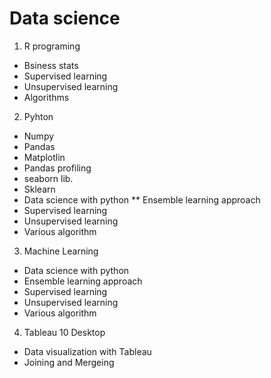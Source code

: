 # Data science
1. R programing
* Bsiness stats 
* Supervised learning
* Unsupervised learning
* Algorithms 

2. Pyhton
* Numpy
* Pandas
* Matplotlin
* Pandas profiling
* seaborn lib.
* Sklearn
* Data science with python
** Ensemble learning approach
* Supervised learning
* Unsupervised learning
* Various algorithm

3. Machine Learning
 * Data science with python
 * Ensemble learning approach
 * Supervised learning
 * Unsupervised learning
 * Various algorithm

4. Tableau 10 Desktop
* Data visualization with Tableau
* Joining and Mergeing
